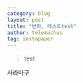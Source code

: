 ```yaml
--- 
category: blog
layout: post
title: "변화, 테스트test"
author: telemachus
tag: instapaper
--- 
```


> test

사라마구
